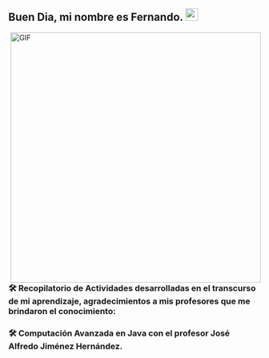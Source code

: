 <h2> Buen Dia, mi nombre es Fernando. <img src="https://github.com/al03019254" width="25"></h2>
<img align="right" alt="GIF" src="https://i.giphy.com/media/v1.Y2lkPTc5MGI3NjExY2RqY2wyN25raHA0M3RlZGhiMTdtNGg3YTZmazh5bW16NjJ6cTVnNCZlcD12MV9pbnRlcm5hbF9naWZfYnlfaWQmY3Q9Zw/TFPdmm3rdzeZ0kP3zG/giphy.gif" width="500"/>

</p>
<p>
<h3>🛠 Recopilatorio de Actividades desarrolladas en el transcurso de mi aprendizaje, agradecimientos a mis profesores que me brindaron el conocimiento:</h3>
<h3>🛠 Computación Avanzada en Java con el profesor José Alfredo Jiménez Hernández.</h3>
</p>
</p>
